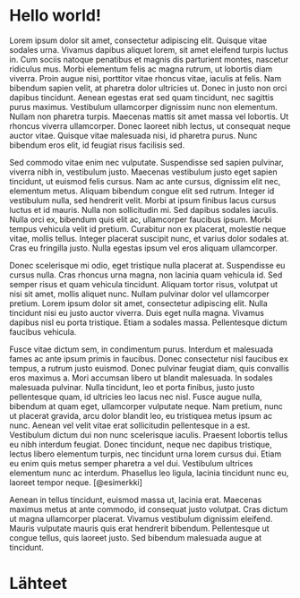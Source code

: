 # Hello world!

Lorem ipsum dolor sit amet, consectetur adipiscing elit. Quisque vitae sodales urna. Vivamus dapibus aliquet lorem, sit amet eleifend turpis luctus in. Cum sociis natoque penatibus et magnis dis parturient montes, nascetur ridiculus mus. Morbi elementum felis ac magna rutrum, ut lobortis diam viverra. Proin augue nisi, porttitor vitae rhoncus vitae, iaculis at felis. Nam bibendum sapien velit, at pharetra dolor ultricies ut. Donec in justo non orci dapibus tincidunt. Aenean egestas erat sed quam tincidunt, nec sagittis purus maximus. Vestibulum ullamcorper dignissim nunc non elementum. Nullam non pharetra turpis. Maecenas mattis sit amet massa vel lobortis. Ut rhoncus viverra ullamcorper. Donec laoreet nibh lectus, ut consequat neque auctor vitae. Quisque vitae malesuada nisi, id pharetra purus. Nunc bibendum eros elit, id feugiat risus facilisis sed.

Sed commodo vitae enim nec vulputate. Suspendisse sed sapien pulvinar, viverra nibh in, vestibulum justo. Maecenas vestibulum justo eget sapien tincidunt, ut euismod felis cursus. Nam ac ante cursus, dignissim elit nec, elementum metus. Aliquam bibendum congue elit sed rutrum. Integer id vestibulum nulla, sed hendrerit velit. Morbi at ipsum finibus lacus cursus luctus et id mauris. Nulla non sollicitudin mi. Sed dapibus sodales iaculis. Nulla orci ex, bibendum quis elit ac, ullamcorper faucibus ipsum. Morbi tempus vehicula velit id pretium. Curabitur non ex placerat, molestie neque vitae, mollis tellus. Integer placerat suscipit nunc, et varius dolor sodales at. Cras eu fringilla justo. Nulla egestas ipsum vel eros aliquam ullamcorper.

Donec scelerisque mi odio, eget tristique nulla placerat at. Suspendisse eu cursus nulla. Cras rhoncus urna magna, non lacinia quam vehicula id. Sed semper risus et quam vehicula tincidunt. Aliquam tortor risus, volutpat ut nisi sit amet, mollis aliquet nunc. Nullam pulvinar dolor vel ullamcorper pretium. Lorem ipsum dolor sit amet, consectetur adipiscing elit. Nulla tincidunt nisi eu justo auctor viverra. Duis eget nulla magna. Vivamus dapibus nisl eu porta tristique. Etiam a sodales massa. Pellentesque dictum faucibus vehicula.

Fusce vitae dictum sem, in condimentum purus. Interdum et malesuada fames ac ante ipsum primis in faucibus. Donec consectetur nisl faucibus ex tempus, a rutrum justo euismod. Donec pulvinar feugiat diam, quis convallis eros maximus a. Mori accumsan libero ut blandit malesuada. In sodales malesuada pulvinar. Nulla tincidunt, leo et porta finibus, justo justo pellentesque quam, id ultricies leo lacus nec nisl. Fusce augue nulla, bibendum at quam eget, ullamcorper vulputate neque. Nam pretium, nunc ut placerat gravida, arcu dolor blandit leo, eu tristiquea metus ipsum ac nunc. Aenean vel velit vitae erat sollicitudin pellentesque in a est. Vestibulum dictum dui non nunc scelerisque iaculis. Praesent lobortis tellus eu nibh interdum feugiat. Donec tincidunt, neque nec dapibus tristique, lectus libero elementum turpis, nec tincidunt urna lorem cursus dui. Etiam eu enim quis metus semper pharetra a vel dui. Vestibulum ultrices elementum nunc ac interdum. Phasellus leo ligula, lacinia tincidunt nunc eu, laoreet tempor neque. [@esimerkki]

Aenean in tellus tincidunt, euismod massa ut, lacinia erat. Maecenas maximus metus at ante commodo, id consequat justo volutpat. Cras dictum ut magna ullamcorper placerat. Vivamus vestibulum dignissim eleifend. Mauris vulputate mauris quis erat hendrerit bibendum. Pellentesque ut congue tellus, quis laoreet justo. Sed bibendum malesuada augue at tincidunt.

# Lähteet